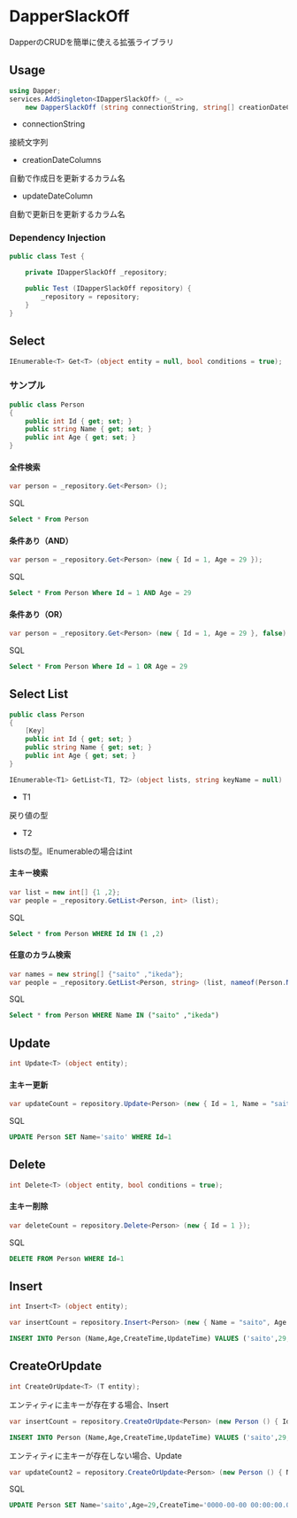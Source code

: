 # DapperSlackOff
DapperのCRUDを簡単に使える拡張ライブラリ

## Usage
```c#
using Dapper;
services.AddSingleton<IDapperSlackOff> (_ =>
    new DapperSlackOff (string connectionString, string[] creationDateColumns, string[] updateDateColumn));
```
- connectionString

接続文字列

- creationDateColumns

自動で作成日を更新するカラム名

- updateDateColumn

自動で更新日を更新するカラム名

### Dependency Injection 

```c#
public class Test {
        
    private IDapperSlackOff _repository;

    public Test (IDapperSlackOff repository) {
        _repository = repository;
    }
}
```

## Select

```c#
IEnumerable<T> Get<T> (object entity = null, bool conditions = true);
```
### サンプル

```c#
public class Person
{
    public int Id { get; set; }
    public string Name { get; set; }
    public int Age { get; set; }
}
```
#### 全件検索
```c#
var person = _repository.Get<Person> ();
```
SQL
```sql
Select * From Person
```
#### 条件あり（AND）
```c#
var person = _repository.Get<Person> (new { Id = 1, Age = 29 });
```
SQL
```sql
Select * From Person Where Id = 1 AND Age = 29
```

#### 条件あり（OR）
```c#
var person = _repository.Get<Person> (new { Id = 1, Age = 29 }, false);
```
SQL
```sql
Select * From Person Where Id = 1 OR Age = 29
```

## Select List
```c#
public class Person
{
    [Key]
    public int Id { get; set; }
    public string Name { get; set; }
    public int Age { get; set; }
}
```
```c#
IEnumerable<T1> GetList<T1, T2> (object lists, string keyName = null)
```
- T1

戻り値の型

- T2

listsの型。IEnumerable<int>の場合はint

#### 主キー検索
```c#
var list = new int[] {1 ,2};
var people = _repository.GetList<Person, int> (list);
```
SQL
```sql
Select * from Person WHERE Id IN (1 ,2)
```

#### 任意のカラム検索
```c#
var names = new string[] {"saito" ,"ikeda"};
var people = _repository.GetList<Person, string> (list, nameof(Person.Name));
```
SQL
```sql
Select * from Person WHERE Name IN ("saito" ,"ikeda")
```

## Update

```c#
int Update<T> (object entity);
```

#### 主キー更新
```c#
var updateCount = repository.Update<Person> (new { Id = 1, Name = "saito" });
```
SQL
```sql
UPDATE Person SET Name='saito' WHERE Id=1
```

## Delete
```c#
int Delete<T> (object entity, bool conditions = true);
```
#### 主キー削除
```c#
var deleteCount = repository.Delete<Person> (new { Id = 1 });
```
SQL
```sql
DELETE FROM Person WHERE Id=1
```

## Insert
```c#
int Insert<T> (object entity);
```
```c#
var insertCount = repository.Insert<Person> (new { Name = "saito", Age = 29 });
```
```sql
INSERT INTO Person (Name,Age,CreateTime,UpdateTime) VALUES ('saito',29,{CurrentTime},'0000-00-00 00:00:00.000')
```

## CreateOrUpdate
```c#
int CreateOrUpdate<T> (T entity);
```

エンティティに主キーが存在する場合、Insert
```c#
var insertCount = repository.CreateOrUpdate<Person> (new Person () { Id = 1, Name = "saito", Age = 29 });
```
```sql
INSERT INTO Person (Name,Age,CreateTime,UpdateTime) VALUES ('saito',29,{CurrentTime},'0000-00-00 00:00:00.000')
```
エンティティに主キーが存在しない場合、Update
```c#
var updateCount2 = repository.CreateOrUpdate<Person> (new Person () { Name = "saito", Age = 29 });
```
SQL
```sql
UPDATE Person SET Name='saito',Age=29,CreateTime='0000-00-00 00:00:00.000',UpdateTime={CurrentTime} WHERE Id=@Id
```

